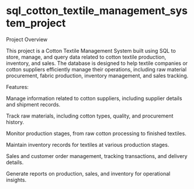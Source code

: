 # sql_cotton_textile_management_system_project

Project Overview

This project is a Cotton Textile Management System built using SQL to store, manage, and query data related to cotton textile production, inventory, and sales. The database is designed to help textile companies or cotton suppliers efficiently manage their operations, including raw material procurement, fabric production, inventory management, and sales tracking.

Features:

Manage information related to cotton suppliers, including supplier details and shipment records.

Track raw materials, including cotton types, quality, and procurement history.

Monitor production stages, from raw cotton processing to finished textiles.

Maintain inventory records for textiles at various production stages.

Sales and customer order management, tracking transactions, and delivery details.

Generate reports on production, sales, and inventory for operational insights.
